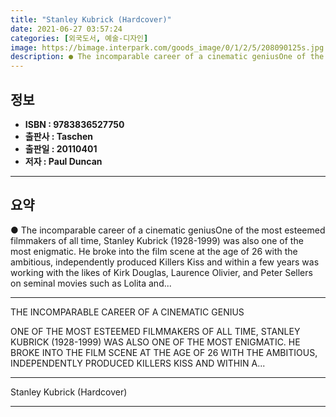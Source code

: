 ```yaml
---
title: "Stanley Kubrick (Hardcover)"
date: 2021-06-27 03:57:24
categories: [외국도서, 예술-디자인]
image: https://bimage.interpark.com/goods_image/0/1/2/5/208090125s.jpg
description: ● The incomparable career of a cinematic geniusOne of the most esteemed filmmakers of all time, Stanley Kubrick (1928-1999) was also one of the most enigmatic.
---
```


## **정보**

- **ISBN : 9783836527750**
- **출판사 : Taschen**
- **출판일 : 20110401**
- **저자 : Paul Duncan**

------



## **요약**

●  The incomparable career of a cinematic geniusOne of the most esteemed filmmakers of all time, Stanley Kubrick (1928-1999) was also one of the most enigmatic. He broke into the film scene at the age of 26 with the ambitious, independently produced Killers Kiss and within a few years was working with the likes of Kirk Douglas, Laurence Olivier, and Peter Sellers on seminal movies such as Lolita and...

------

THE INCOMPARABLE CAREER OF A CINEMATIC GENIUS

ONE OF THE MOST ESTEEMED FILMMAKERS OF ALL TIME, STANLEY KUBRICK (1928-1999) WAS ALSO ONE OF THE MOST ENIGMATIC. HE BROKE INTO THE FILM SCENE AT THE AGE OF 26 WITH THE AMBITIOUS, INDEPENDENTLY PRODUCED KILLERS KISS AND WITHIN A... 

------


Stanley Kubrick (Hardcover) 

------


